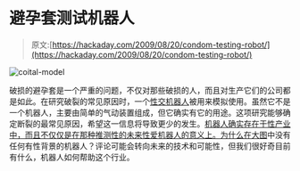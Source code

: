 # 避孕套测试机器人

> 原文:[https://hackaday.com/2009/08/20/condom-testing-robot/](https://hackaday.com/2009/08/20/condom-testing-robot/)

![coital-model](../Images/0876f3ab3861e8289bec55eeeac0bc20.png "coital-model")

破损的避孕套是一个严重的问题，不仅对那些破损的人，而且对生产它们的公司都是如此。在研究破裂的常见原因时，一个[性交机器人](http://www.boingboing.net/2009/08/19/coital-model-machine.html)被用来模拟使用。虽然它不是一个机器人，主要由简单的气动装置组成，但它确实有它的用途。这项研究能够确定断裂的最常见原因，希望这一信息将导致更少的发生。[机器人确实存在于性产业中，而且不仅仅是在那种推测性的未来性爱机器人的意义上。为什么在](http://farm1.static.flickr.com/181/399425428_6b23376e0a.jpg)[大图](http://hackaday.com/2009/08/12/the-big-picture-more-robots/)中没有任何有性背景的机器人？评论可能会转向未来的技术和可能性，但我们很好奇目前有什么，机器人如何帮助这个行业。